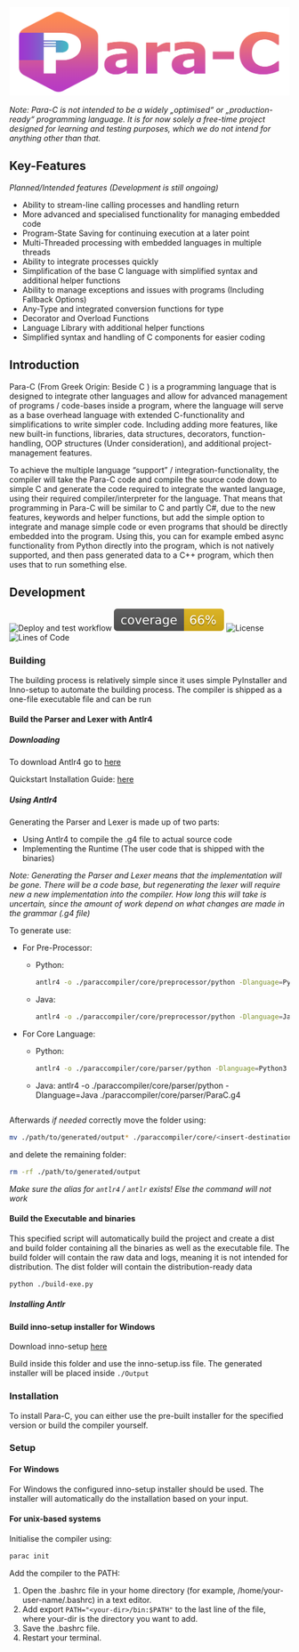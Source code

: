 ![para-c](./Para-C-Redesign-Banner.png)

*Note: Para-C is not intended to be a widely „optimised“ or „production-ready“
programming language. It is for now solely a free-time project designed for
learning and testing purposes, which we do not intend for anything other than that.*

## Key-Features
*Planned/Intended features (Development is still ongoing)*
- Ability to stream-line calling processes and handling return
- More advanced and specialised functionality for managing embedded code
- Program-State Saving for continuing execution at a later point
- Multi-Threaded processing with embedded languages in multiple threads
- Ability to integrate processes quickly
- Simplification of the base C language with simplified syntax and additional helper functions
- Ability to manage exceptions and issues with programs (Including Fallback Options)
- Any-Type and integrated conversion functions for type
- Decorator and Overload Functions
- Language Library with additional helper functions
- Simplified syntax and handling of C components for easier coding

## Introduction

Para-C (From Greek Origin: Beside C ) is a programming language that is 
designed to integrate other languages and allow for advanced management of
programs / code-bases inside a program, where the language will serve as a 
base overhead language with extended C-functionality and simplifications to
write simpler code. Including adding more features, like new built-in 
functions, libraries, data structures, decorators, function-handling, OOP
structures (Under consideration), and additional project-management features.  

To achieve the multiple language “support” / integration-functionality, the 
compiler will take the Para-C code and compile the source code down to simple
C and generate the code required to integrate the wanted language, using their 
required compiler/interpreter for the language. That means that programming in
Para-C will be similar to C and partly C#, due to the new features, keywords 
and helper functions, but add the simple option to integrate and manage simple 
code or even programs that should be directly embedded into the program. Using
this, you can for example embed async functionality from Python directly into
the program, which is not natively supported, and then pass generated data to
a C++ program, which then uses that to run something else. 
 

## Development

![Deploy and test workflow](https://github.com/Luna-Klatzer/Para-C/actions/workflows/python-test.yml/badge.svg)
![Coverage](https://raw.githubusercontent.com/Luna-Klatzer/Para-C/main/coverage.svg)
![License](https://img.shields.io/github/license/Luna-Klatzer/Para-C?color=cyan)
![Lines of Code](https://img.shields.io/tokei/lines/github/Luna-Klatzer/Para-C)

### Building

The building process is relatively simple since it uses simple PyInstaller and Inno-setup to automate the building
process. The compiler is shipped as a one-file executable file and can be run 

#### Build the Parser and Lexer with Antlr4

##### Downloading

To download Antlr4 go to [here](https://www.antlr.org/download/antlr-4.9.2-complete.jar)

Quickstart Installation Guide: [here](https://www.antlr.org/)

##### Using Antlr4

Generating the Parser and Lexer is made up of two parts:

- Using Antlr4 to compile the .g4 file to actual source code
- Implementing the Runtime (The user code that is shipped with the binaries)

*Note: Generating the Parser and Lexer means that the implementation
will be gone. There will be a code base, but regenerating the lexer will
require new a new implementation into the compiler. How long this
will take is uncertain, since the amount of work depend on what changes 
are made in the grammar (.g4 file)*

To generate use:
- For Pre-Processor:
  - Python:
      ```bash
      antlr4 -o ./paraccompiler/core/preprocessor/python -Dlanguage=Python3 ./paraccompiler/core/preprocessor/ParaCPreProcessor.g4
      ```
  - Java:
      ```bash
      antlr4 -o ./paraccompiler/core/preprocessor/python -Dlanguage=Java ./paraccompiler/core/preprocessor/ParaCPreProcessor.g4
      ```

- For Core Language:
  - Python:
      ```bash
      antlr4 -o ./paraccompiler/core/parser/python -Dlanguage=Python3 ./paraccompiler/core/parser/ParaC.g4
      ```
  - Java:
       antlr4 -o ./paraccompiler/core/parser/python -Dlanguage=Java ./paraccompiler/core/parser/ParaC.g4
      ```
  
Afterwards *if needed* correctly move the folder using:
```bash
mv ./path/to/generated/output* ./paraccompiler/core/<insert-destination>/
```

and delete the remaining folder:
```bash
rm -rf ./path/to/generated/output
```

*Make sure the alias for `antlr4` / `antlr` exists! Else the command will not work*

#### Build the Executable and binaries

This specified script will automatically build the project and create a dist and build folder containing all the binaries 
as well as the executable file. The build folder will contain the raw data and logs, meaning it
is not intended for distribution. The dist folder will contain the distribution-ready data

```bash
python ./build-exe.py
```

##### Installing Antlr

#### Build inno-setup installer for Windows 

Download inno-setup [here](https://jrsoftware.org/download.php/is.exe)

Build inside this folder and use the inno-setup.iss file. The generated installer will be placed inside `./Output`

### Installation
 
To install Para-C, you can either use the pre-built installer for the specified version or build the compiler yourself. 

### Setup

#### For Windows

For Windows the configured inno-setup installer should be used. The installer
will automatically do the installation based on your input.

#### For unix-based systems

Initialise the compiler using:
```bash
parac init
```

Add the compiler to the PATH:

1. Open the .bashrc file in your home directory (for example, /home/your-user-name/.bashrc) in a text editor.
2. Add export `PATH="<your-dir>/bin:$PATH"` to the last line of the file, where your-dir is the directory you want to add.
3. Save the .bashrc file.
4. Restart your terminal.

